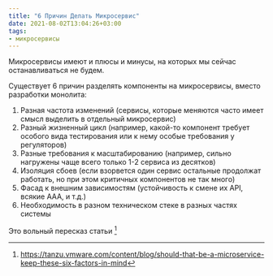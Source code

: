 ```yaml
---
title: "6 Причин Делать Микросервис"
date: 2021-08-02T13:04:26+03:00
tags:
- микросервисы
---
```


Микросервисы имеют и плюсы и минусы, на которых мы сейчас останавливаться не будем.

Существует 6 причин разделять компоненты на микросервисы, вместо разработки монолита:
1. Разная частота изменений (сервисы, которые меняются часто имеет смысл выделить в отдельный микросервис)
2. Разный жизненный цикл (например, какой-то компонент требует особого вида тестирования или к нему особые требования у регуляторов)
3. Разные требования к масштабированию (например, сильно нагружены чаще всего только 1-2 сервиса из десятков)
4. Изоляция сбоев (если взорвется один сервис остальные продолжат работать, но при этом критичных компонентов не так много)
5. Фасад к внешним зависимостям (устойчивость к смене их API, всякие AAA, и т.д.)
6. Необходимость в разном техническом стеке в разных частях системы

Это вольный пересказ статьи [^1]

[^1]: https://tanzu.vmware.com/content/blog/should-that-be-a-microservice-keep-these-six-factors-in-mind
